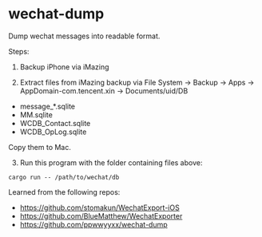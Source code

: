 # wechat-dump

Dump wechat messages into readable format.

Steps:

1. Backup iPhone via iMazing

2. Extract files from iMazing backup via File System -> Backup -> Apps -> AppDomain-com.tencent.xin -> Documents/uid/DB

- message_*.sqlite
- MM.sqlite
- WCDB_Contact.sqlite
- WCDB_OpLog.sqlite

Copy them to Mac.

3. Run this program with the folder containing files above:

```shell
cargo run -- /path/to/wechat/db
```

Learned from the following repos:

- https://github.com/stomakun/WechatExport-iOS
- https://github.com/BlueMatthew/WechatExporter
- https://github.com/ppwwyyxx/wechat-dump
